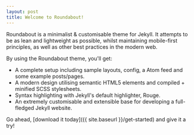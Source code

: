 ```yaml
---
layout: post
title: Welcome to Roundabout!
---
```


Roundabout is a minimalist & customisable theme for Jekyll. It attempts to be as lean and lightweight as possible, whilst maintaining mobile-first principles, as well as other best practices in the modern web.

By using the Roundabout theme, you'll get:

* A complete setup including sample layouts, config, a Atom feed and some example posts/pages.
* A modern design utilising semantic HTML5 elements and compiled + minified SCSS stylesheets.
* Syntax highlighting with Jekyll's default highlighter, Rouge.
* An extremely customisable and extensible base for developing a full-fledged Jekyll website.

Go ahead, [download it today]({{ site.baseurl }}/get-started) and give it a try!
